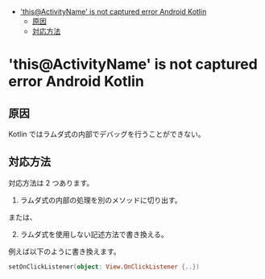 - ['this@ActivityName' is not captured error Android Kotlin](#thisactivityname-is-not-captured-error-android-kotlin)
  - [原因](#原因)
  - [対応方法](#対応方法)


# 'this@ActivityName' is not captured error Android Kotlin

## 原因

Kotlin ではラムダ式の内部でデバッグを行うことができない。


## 対応方法

対応方法は 2 つあります。

1. ラムダ式の内部の処理を別のメソッドに切り出す。

または、

2. ラムダ式を使用しない記述方法で書き換える。  

例えば以下のように書き換えます。

```Kotlin
setOnClickListener(object: View.OnClickListener {..})
```
